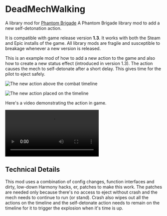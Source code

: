 # DeadMechWalking

A library mod for [Phantom Brigade](https://braceyourselfgames.com/phantom-brigade/) A Phantom Brigade library mod to add a new self-detonation action.

It is compatible with game release version **1.3**. It works with both the Steam and Epic installs of the game. All library mods are fragile and susceptible to breakage whenever a new version is released.

This is an example mod of how to add a new action to the game and also how to create a new status effect (introduced in version 1.3). The action causes the mech to self-detonate after a short delay. This gives time for the pilot to eject safely.

![The new action above the combat timeline]()

![The new action placed on the timeline]()

Here's a video demonstrating the action in game.

<video controls src="">
  <p>Demonstrating self-detonate in action. A mech runs toward another mech. A second before collision, the pilot ejects from the first mech. Just before collision, the first mech explodes in a powerful blast.</p>
</video>

## Technical Details

This mod uses a combination of config changes, function interfaces and dirty, low-down Harmony hacks, er, patches to make this work. The patches are needed only because there's no access to eject without crash and the mech needs to continue to run (or stand). Crash also wipes out all the actions on the timeline and the self-detonate action needs to remain on the timeline for it to trigger the explosion when it's time is up.
